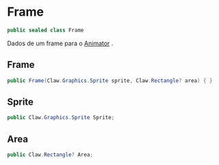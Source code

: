 # Frame
```csharp
public sealed class Frame
```
Dados de um frame para o [Animator](/api/Claw/Graphics/Animator.md#Animator) .<br />
## Frame
```csharp
public Frame(Claw.Graphics.Sprite sprite, Claw.Rectangle? area) { }
```
## Sprite
```csharp
public Claw.Graphics.Sprite Sprite;
```
## Area
```csharp
public Claw.Rectangle? Area;
```
